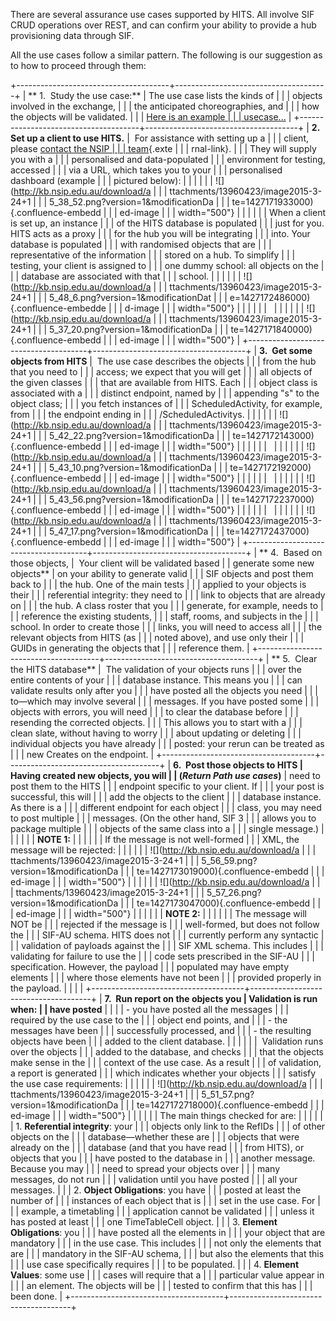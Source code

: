 <div class="wiki-content">

There are several assurance use cases supported by HITS. All involve SIF
CRUD operations over REST, and can confirm your ability to provide a hub
provisioning data through SIF.

All the use cases follow a similar pattern. The following is our
suggestion as to how to proceed through them:

<div class="table-wrap">

+--------------------------------------+--------------------------------------+
| ** 1.  Study the use case:**         | The use case lists the kinds of      |
|                                      | objects involved in the exchange,    |
|                                      | the anticipated choreographies, and  |
|                                      | how the objects will be validated.   |
|                                      | [Here is an example                  |
|                                      | usecase...](basic-daily-attendance)  |
+--------------------------------------+--------------------------------------+
| **2.  Set up a client to use HITS.** |  For assistance with setting up a    |
|                                      | client, please [contact the NSIP     |
|                                      | team](mailto:info@nsip.edu.au){.exte |
|                                      | rnal-link}.                          |
|                                      | They will supply you with a          |
|                                      | personalised and data-populated      |
|                                      | environment for testing, accessed    |
|                                      | via a URL, which takes you to your   |
|                                      | personalised dashboard (example      |
|                                      | pictured below):                     |
|                                      |                                      |
|                                      | ![](http://kb.nsip.edu.au/download/a |
|                                      | ttachments/13960423/image2015-3-24+1 |
|                                      | 5_38_52.png?version=1&modificationDa |
|                                      | te=1427171933000){.confluence-embedd |
|                                      | ed-image                             |
|                                      | width="500"}                         |
|                                      |                                      |
|                                      | When a client is set up, an instance |
|                                      | of the HITS database is populated    |
|                                      | just for you. HITS acts as a proxy   |
|                                      | for the hub you will be integrating  |
|                                      | into. Your database is populated     |
|                                      | with randomised objects that are     |
|                                      | representative of the information    |
|                                      | stored on a hub. To simplify         |
|                                      | testing, your client is assigned to  |
|                                      | one dummy school: all objects on the |
|                                      | database are associated with that    |
|                                      | school.                              |
|                                      |                                      |
|                                      | ![](http://kb.nsip.edu.au/download/a |
|                                      | ttachments/13960423/image2015-3-24+1 |
|                                      | 5_48_6.png?version=1&modificationDat |
|                                      | e=1427172486000){.confluence-embedde |
|                                      | d-image                              |
|                                      | width="500"}                         |
|                                      |                                      |
|                                      |                                      |
|                                      |                                      |
|                                      | ![](http://kb.nsip.edu.au/download/a |
|                                      | ttachments/13960423/image2015-3-24+1 |
|                                      | 5_37_20.png?version=1&modificationDa |
|                                      | te=1427171840000){.confluence-embedd |
|                                      | ed-image                             |
|                                      | width="500"}                         |
+--------------------------------------+--------------------------------------+
| **3.  Get some objects from HITS**   |  The use case describes the objects  |
|                                      | from the hub that you need to        |
|                                      | access; we expect that you will get  |
|                                      | all objects of the given classes     |
|                                      | that are available from HITS. Each   |
|                                      | object class is associated with a    |
|                                      | distinct endpoint, named by          |
|                                      | appending "s" to the object class;   |
|                                      | you fetch instances of               |
|                                      | ScheduledActivity, for example, from |
|                                      | the endpoint ending in               |
|                                      | /ScheduledActivitys.                 |
|                                      |                                      |
|                                      | ![](http://kb.nsip.edu.au/download/a |
|                                      | ttachments/13960423/image2015-3-24+1 |
|                                      | 5_42_22.png?version=1&modificationDa |
|                                      | te=1427172143000){.confluence-embedd |
|                                      | ed-image                             |
|                                      | width="500"}                         |
|                                      |                                      |
|                                      |                                      |
|                                      |                                      |
|                                      | ![](http://kb.nsip.edu.au/download/a |
|                                      | ttachments/13960423/image2015-3-24+1 |
|                                      | 5_43_10.png?version=1&modificationDa |
|                                      | te=1427172192000){.confluence-embedd |
|                                      | ed-image                             |
|                                      | width="500"}                         |
|                                      |                                      |
|                                      |                                      |
|                                      |                                      |
|                                      | ![](http://kb.nsip.edu.au/download/a |
|                                      | ttachments/13960423/image2015-3-24+1 |
|                                      | 5_43_56.png?version=1&modificationDa |
|                                      | te=1427172237000){.confluence-embedd |
|                                      | ed-image                             |
|                                      | width="500"}                         |
|                                      |                                      |
|                                      |                                      |
|                                      |                                      |
|                                      | ![](http://kb.nsip.edu.au/download/a |
|                                      | ttachments/13960423/image2015-3-24+1 |
|                                      | 5_47_17.png?version=1&modificationDa |
|                                      | te=1427172437000){.confluence-embedd |
|                                      | ed-image                             |
|                                      | width="500"}                         |
+--------------------------------------+--------------------------------------+
| ** 4.  Based on those objects,       |  Your client will be validated based |
| generate some new objects**          | on your ability to generate valid    |
|                                      | SIF objects and post them back to    |
|                                      | the hub. One of the main tests       |
|                                      | applied to your objects is their     |
|                                      | referential integrity: they need to  |
|                                      | link to objects that are already on  |
|                                      | the hub. A class roster that you     |
|                                      | generate, for example, needs to      |
|                                      | reference the existing students,     |
|                                      | staff, rooms, and subjects in the    |
|                                      | school. In order to create those     |
|                                      | links, you will need to access all   |
|                                      | the relevant objects from HITS (as   |
|                                      | noted above), and use only their     |
|                                      | GUIDs in generating the objects that |
|                                      | reference them.                      |
+--------------------------------------+--------------------------------------+
| ** 5.  Clear the HITS database**     |  The validation of your objects runs |
|                                      | over the entire contents of your     |
|                                      | database instance. This means you    |
|                                      | can validate results only after you  |
|                                      | have posted all the objects you need |
|                                      | to—which may involve several         |
|                                      | messages. If you have posted some    |
|                                      | objects with errors, you will need   |
|                                      | to clear the database before         |
|                                      | resending the corrected objects.     |
|                                      | This allows you to start with a      |
|                                      | clean slate, without having to worry |
|                                      | about updating or deleting           |
|                                      | individual objects you have already  |
|                                      | posted: your rerun can be treated as |
|                                      | new Creates on the endpoint.         |
+--------------------------------------+--------------------------------------+
| **6.  Post those objects to HITS     | Having created new objects, you will |
| (*Return Path use cases*)**          | need to post them to the HITS        |
|                                      | endpoint specific to your client. If |
|                                      | your post is successful, this will   |
|                                      | add the objects to the client        |
|                                      | database instance. As there is a     |
|                                      | different endpoint for each object   |
|                                      | class, you may need to post multiple |
|                                      | messages. (On the other hand, SIF 3  |
|                                      | allows you to package multiple       |
|                                      | objects of the same class into a     |
|                                      | single message.)                     |
|                                      |                                      |
|                                      | **NOTE 1:**                          |
|                                      |                                      |
|                                      | If the message is not well-formed    |
|                                      | XML, the message will be rejected:   |
|                                      |                                      |
|                                      | ![](http://kb.nsip.edu.au/download/a |
|                                      | ttachments/13960423/image2015-3-24+1 |
|                                      | 5_56_59.png?version=1&modificationDa |
|                                      | te=1427173019000){.confluence-embedd |
|                                      | ed-image                             |
|                                      | width="500"}                         |
|                                      |                                      |
|                                      | ![](http://kb.nsip.edu.au/download/a |
|                                      | ttachments/13960423/image2015-3-24+1 |
|                                      | 5_57_26.png?version=1&modificationDa |
|                                      | te=1427173047000){.confluence-embedd |
|                                      | ed-image                             |
|                                      | width="500"}                         |
|                                      |                                      |
|                                      | **NOTE 2:**                          |
|                                      |                                      |
|                                      | <span>The message will NOT be        |
|                                      | rejected if the message is           |
|                                      | well-formed, but does not follow the |
|                                      | SIF-AU schema. HITS does not         |
|                                      | currently perform any syntactic      |
|                                      | validation of payloads against the   |
|                                      | SIF XML schema. This includes        |
|                                      | validating for failure to use the    |
|                                      | code sets prescribed in the SIF-AU   |
|                                      | specification. However, the payload  |
|                                      | populated may have empty elements    |
|                                      | where those elements have not been   |
|                                      | provided properly in the payload.    |
|                                      | </span>                              |
+--------------------------------------+--------------------------------------+
| **7.  Run report on the objects you  | Validation is run when:              |
| have posted**                        |                                      |
|                                      | -   you have posted all the messages |
|                                      |     required by the use case to the  |
|                                      |     object end points, and           |
|                                      | -   the messages have been           |
|                                      |     successfully processed, and      |
|                                      | -   the resulting objects have been  |
|                                      |     added to the client database.    |
|                                      |                                      |
|                                      |  Validation runs over the objects    |
|                                      | added to the database, and checks    |
|                                      | that the objects make sense in the   |
|                                      | context of the use case. As a result |
|                                      | of validation, a report is generated |
|                                      | which indicates whether your objects |
|                                      | satisfy the use case requirements:   |
|                                      |                                      |
|                                      | ![](http://kb.nsip.edu.au/download/a |
|                                      | ttachments/13960423/image2015-3-24+1 |
|                                      | 5_51_57.png?version=1&modificationDa |
|                                      | te=1427172718000){.confluence-embedd |
|                                      | ed-image                             |
|                                      | width="500"}                         |
|                                      |                                      |
|                                      | The main things checked for are:     |
|                                      |                                      |
|                                      | 1.  **Referential integrity**: your  |
|                                      |     objects only link to the RefIDs  |
|                                      |     of other objects on the          |
|                                      |     database—whether these are       |
|                                      |     objects that were already on the |
|                                      |     database (and that you have read |
|                                      |     from HITS), or objects that you  |
|                                      |     have posted to the database in   |
|                                      |     another message. Because you may |
|                                      |     need to spread your objects over |
|                                      |     many messages, do not run        |
|                                      |     validation until you have posted |
|                                      |     all your messages.               |
|                                      | 2.  **Object Obligations**: you have |
|                                      |     posted at least the number of    |
|                                      |     instances of each object that is |
|                                      |     set in the use case. For         |
|                                      |     example, a timetabling           |
|                                      |     application cannot be validated  |
|                                      |     unless it has posted at least    |
|                                      |     one TimeTableCell object.        |
|                                      | 3.  **Element Obligations**: you     |
|                                      |     have posted all the elements in  |
|                                      |     your object that are mandatory   |
|                                      |     in the use case. This includes   |
|                                      |     not only the elements that are   |
|                                      |     mandatory in the SIF-AU schema,  |
|                                      |     but also the elements that this  |
|                                      |     use case specifically requires   |
|                                      |     to be populated.                 |
|                                      | 4.  **Element Values**: some use     |
|                                      |     cases will require that a        |
|                                      |     particular value appear in       |
|                                      |     an element. The objects will be  |
|                                      |     tested to confirm that this has  |
|                                      |     been done.                       |
+--------------------------------------+--------------------------------------+

</div>

</div>

